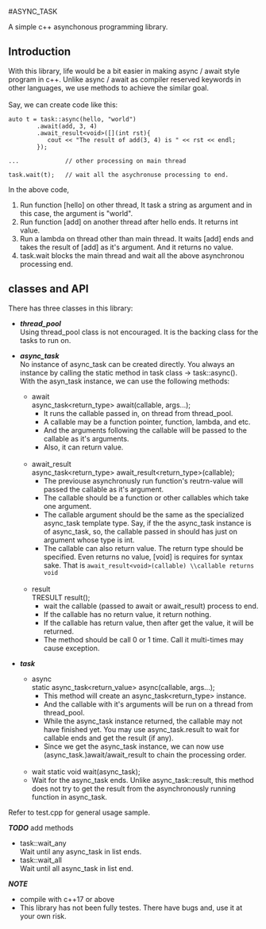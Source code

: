 #ASYNC_TASK

A simple c++ asynchonous programming library.

## Introduction

With this library, life would be a bit easier in making async / await style program in c++. Unlike async / await as compiler reserved keywords in other languages, we use methods to achieve the similar goal.
<br /><br />
Say, we can create code like this:
<br />
```
auto t = task::async(hello, "world")
        .await(add, 3, 4)
        .await_result<void>([](int rst){
           cout << "The result of add(3, 4) is " << rst << endl;
        });

...             // other processing on main thread

task.wait(t);   // wait all the asychronuse processing to end.
```
In the above code,<br>
1. Run function [hello] on other thread, It task a string as argument and in this case, the argument is "world".
2. Run function [add] on another thread after hello ends. It returns int value.
3. Run a lambda on thread other than main thread. It waits [add] ends and takes the result of [add] as it's argument. And it returns no value.
4. task.wait blocks the main thread and wait all the above asynchronou processing end.

## classes and API

There has three classes in this library:
- ***thread_pool***
<br>Using thread_pool class is not encouraged. It is the backing class for the tasks to run on. 

- ***async_task***
<br>No instance of async_task can be created directly. You always an instance by calling the static method in task class -> task::async().<br>
With the asyn_task instance, we can use the following methods:
  - await  
    async_task<return_type> await(callable, args...);
    + It runs the callable passed in, on thread from thread_pool. 
    + A callable may be a function pointer, function, lambda, and etc.
    + And the arguments following the callable will be passed to the callable as it's arguments.
    + Also, it can return value.
  <br /><br />
  - await_result  
    async_task<return_type> await_result<return_type>(callable);
    + The previouse asynchronusly run function's reutrn-value will passed the callable as it's argument.
    + The callable should be a function or other callables which take one argument.
    + The callable argument should be the same as the specialized async_task template type. Say, if the the async_task instance is of async_task<int>, so, the callable passed in should has just on argument whose type is int.
    + The callable can also return value. The return type should be specified. Even returns no value, [void] is requires for syntax sake. That is ```await_result<void>(callable) \\callable returns void```
  <br /><br />
  - result  
  TRESULT result();
    + wait the callable (passed to await or await_result) process to end.
    + If the callable has no return value, it return nothing.
    + If the callable has return value, then after get the value, it will be returned.
    + The method should be call 0 or 1 time. Call it multi-times may cause exception.

- ***task***
  <br>
  - async  
  static async_task<return_value> async(callable, args...);
    + This method will create an async_task<return_type> instance.
    + And the callable with it's arguments will be run on a thread from thread_pool.
    + While the async_task instance returned, the callable may not have finished yet.
    You may use async_task.result to wait for callable ends and get the result (if any).
    + Since we get the async_task instance, we can now use (async_task.)await/await_result to chain the processing order.
  <br /><br />
  - wait
  static void wait(async_task<T>);
  + Wait for the async_task ends. Unlike async_task::result, this method does not try to get the result from the asynchronously running function in async_task.

Refer to test.cpp for general usage sample.

***TODO***
add methods
- task::wait_any  
  Wait until any async_task in list ends.
- task::wait_all   
  Wait until all async_task in list end.

***NOTE***
- compile with c++17 or above
- This library has not been fully testes. There have bugs and, use it at your own risk.